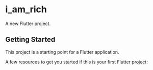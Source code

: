 # i_am_rich

A new Flutter project.

## Getting Started

This project is a starting point for a Flutter application.

A few resources to get you started if this is your first Flutter project:


